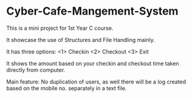 # Cyber-Cafe-Mangement-System
This is a mini project for 1st Year C course.  

It showcase the use of Structures and File Handling mainly.

It has three options:
<1> Checkin
<2> Checkout
<3> Exit

It shows the amount based on your checkin and checkout time taken directly from computer. 

Main feature: No duplication of users, as well there will be a log created based on the mobile no. separately in a text file. 
